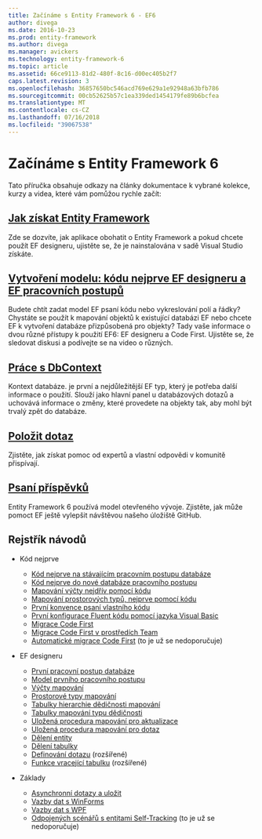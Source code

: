```yaml
---
title: Začínáme s Entity Framework 6 - EF6
author: divega
ms.date: 2016-10-23
ms.prod: entity-framework
ms.author: divega
ms.manager: avickers
ms.technology: entity-framework-6
ms.topic: article
ms.assetid: 66ce9113-81d2-480f-8c16-d00ec405b2f7
caps.latest.revision: 3
ms.openlocfilehash: 36857650bc546acd769e629a1e92948a63bfb786
ms.sourcegitcommit: 00cb52625b57c1ea339ded1454179fe89b6bcfea
ms.translationtype: MT
ms.contentlocale: cs-CZ
ms.lasthandoff: 07/16/2018
ms.locfileid: "39067538"
---
```

# <a name="get-started-with-entity-framework-6"></a>Začínáme s Entity Framework 6

Tato příručka obsahuje odkazy na články dokumentace k vybrané kolekce, kurzy a videa, které vám pomůžou rychle začít:

## <a name="get-entity-frameworkef6fundamentalsinstallmd"></a>[Jak získat Entity Framework](~/ef6/fundamentals/install.md)
Zde se dozvíte, jak aplikace obohatit o Entity Framework a pokud chcete použít EF designeru, ujistěte se, že je nainstalována v sadě Visual Studio získáte.

## <a name="creating-a-model-code-first-the-ef-designer-and-the-ef-workflowsef6modelingindexmd"></a>[Vytvoření modelu: kódu nejprve EF designeru a EF pracovních postupů](~/ef6/modeling/index.md)
Budete chtít zadat model EF psaní kódu nebo vykreslování polí a řádky?
Chystáte se použít k mapování objektů k existující databázi EF nebo chcete EF k vytvoření databáze přizpůsobená pro objekty?
Tady vaše informace o dvou různé přístupy k použití EF6: EF designeru a Code First.
Ujistěte se, že sledovat diskusi a podívejte se na video o různých.

## <a name="working-with-dbcontextef6fundamentalsworking-with-dbcontextmd"></a>[Práce s DbContext](~/ef6/fundamentals/working-with-dbcontext.md)
Kontext databáze. je první a nejdůležitější EF typ, který je potřeba další informace o použití. Slouží jako hlavní panel u databázových dotazů a uchovává informace o změny, které provedete na objekty tak, aby mohl být trvalý zpět do databáze.

## <a name="ask-a-questionef6resourcesget-helpmd"></a>[Položit dotaz](~/ef6/resources/get-help.md)
Zjistěte, jak získat pomoc od expertů a vlastní odpovědi v komunitě přispívají.

## <a name="contributehttpgithubcomaspnetentityframework6"></a>[Psaní příspěvků](http://github.com/aspnet/EntityFramework6/)
Entity Framework 6 používá model otevřeného vývoje. Zjistěte, jak může pomoct EF ještě vylepšit návštěvou našeho úložiště GitHub.

## <a name="index-of-walkthroughs"></a>Rejstřík návodů

- Kód nejprve
  - [Kód nejprve na stávajícím pracovním postupu databáze](~/ef6/modeling/code-first/workflows/existing-database.md)
  - [Kód nejprve do nové databáze pracovního postupu](~/ef6/modeling/code-first/workflows/new-database.md)
  - [Mapování výčty nejdřív pomocí kódu](~/ef6/modeling/code-first/data-types/enums.md)
  - [Mapování prostorových typů, nejprve pomocí kódu](~/ef6/modeling/code-first/data-types/spatial.md)
  - [První konvence psaní vlastního kódu](~/ef6/modeling/code-first/conventions/custom.md)
  - [První konfigurace Fluent kódu pomocí jazyka Visual Basic](~/ef6/modeling/code-first/fluent/vb.md)
  - [Migrace Code First](~/ef6/modeling/code-first/migrations/index.md)
  - [Migrace Code First v prostředích Team](~/ef6/modeling/code-first/migrations/teams.md)
  - [Automatické migrace Code First](~/ef6/modeling/code-first/migrations/automatic.md) (to je už se nedoporučuje)

- EF designeru
  - [První pracovní postup databáze](~/ef6/modeling/designer/workflows/database-first.md)
  - [Model prvního pracovního postupu](~/ef6/modeling/designer/workflows/model-first.md)
  - [Výčty mapování](~/ef6/modeling/designer/data-types/enums.md)
  - [Prostorové typy mapování](~/ef6/modeling/designer/data-types/spatial.md)
  - [Tabulky hierarchie dědičnosti mapování](~/ef6/modeling/designer/inheritance/tph.md)
  - [Tabulky mapování typu dědičnosti](~/ef6/modeling/designer/inheritance/tpt.md)
  - [Uložená procedura mapování pro aktualizace](~/ef6/modeling/designer/stored-procedures/cud.md)
  - [Uložená procedura mapování pro dotaz](~/ef6/modeling/designer/stored-procedures/query.md)
  - [Dělení entity](~/ef6/modeling/designer/entity-splitting.md)
  - [Dělení tabulky](~/ef6/modeling/designer/table-splitting.md)
  - [Definování dotazu](~/ef6/modeling/designer/advanced/defining-query.md) (rozšířené)
  - [Funkce vracející tabulku](~/ef6/modeling/designer/advanced/tvfs.md) (rozšířené)

- Základy
  - [Asynchronní dotazy a uložit](~/ef6/fundamentals/async.md)
  - [Vazby dat s WinForms](~/ef6/fundamentals/databinding/winforms.md)
  - [Vazby dat s WPF](~/ef6/fundamentals/databinding/wpf.md)
  - [Odpojených scénářů s entitami Self-Tracking](~/ef6/fundamentals/disconnected-entities/self-tracking-entities/walkthrough.md) (to je už se nedoporučuje)
